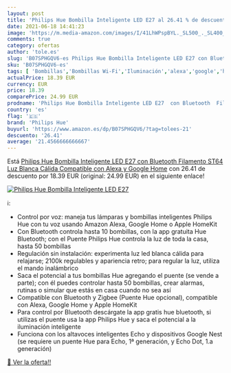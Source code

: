 ```yaml
---
layout: post
title: 'Philips Hue Bombilla Inteligente LED E27 al 26.41 % de descuento'
date: 2021-06-18 14:41:23
image: 'https://m.media-amazon.com/images/I/41LhWPspBYL._SL500_._SL400_.jpg'
comments: true
category: ofertas
author: 'tole.es'
slug: 'B07SPHGQV6-es Philips Hue Bombilla Inteligente LED E27 con Bluetooth...'
sku: 'B07SPHGQV6-es'
tags: [ 'Bombillas','Bombillas Wi-Fi','Iluminación','alexa','google','home','hue','philips','philips hue', ]
actualPrice: 18.39 EUR
currency: EUR
price: 18.39
comparePrice: 24.99 EUR
prodname: 'Philips Hue Bombilla Inteligente LED E27  con Bluetooth  Filamento ST64  Luz Blanca Cálida  Compatible con Alexa y Google Home'
country: 'es'
flag: '🇪🇸'
brand: 'Philips Hue'
buyurl: 'https://www.amazon.es/dp/B07SPHGQV6/?tag=tolees-21'
descuento: '26.41'
average: '21.4566666666667'
---
```


Está [Philips Hue Bombilla Inteligente LED E27  con Bluetooth  Filamento ST64  Luz Blanca Cálida  Compatible con Alexa y Google Home](https://www.amazon.es/dp/B07SPHGQV6/?tag=tolees-21) con 26.41 de descuento por 18.39 EUR (original: 24.99 EUR) en el siguiente enlace!

[![Philips Hue Bombilla Inteligente LED E27](https://m.media-amazon.com/images/I/41LhWPspBYL._SL500_._SL400_.jpg)](https://www.amazon.es/dp/B07SPHGQV6/?tag=tolees-21)

ℹ️:

- Control por voz: maneja tus lámparas y bombillas inteligentes Philips Hue con tu voz usando Amazon Alexa, Google Home o Apple HomeKit
- Con Bluetooth controla hasta 10 bombillas, con la app gratuita Hue Bluetooth; con el Puente Philips Hue controla la luz de toda la casa, hasta 50 bombillas
- Regulación sin instalación: experimenta luz led blanca cálida para relajarse; 2100k regulables y apariencia retro; para regular la luz, utiliza el mando inalámbrico
- Saca el potencial a tus bombillas Hue agregando el puente (se vende a parte); con él puedes controlar hasta 50 bombillas, crear alarmas, rutinas o simular que estás en casa cuando no sea así
- Compatible con Bluetooth y Zigbee (Puente Hue opcional), compatible con Alexa, Google Home y Apple HomeKit
- Para control por Bluetooth descárgate la app gratis hue bluetooth, si utilizas el puente usa la app Philips Hue y saca el potencial a la iluminación inteligente
- Funciona con los altavoces inteligentes Echo y dispositivos Google Nest (se requiere un puente Hue para Echo, 1ª generación, y Echo Dot, 1.a generación)

[🛒 Ver la oferta!!](https://www.amazon.es/dp/B07SPHGQV6/?tag=tolees-21)
